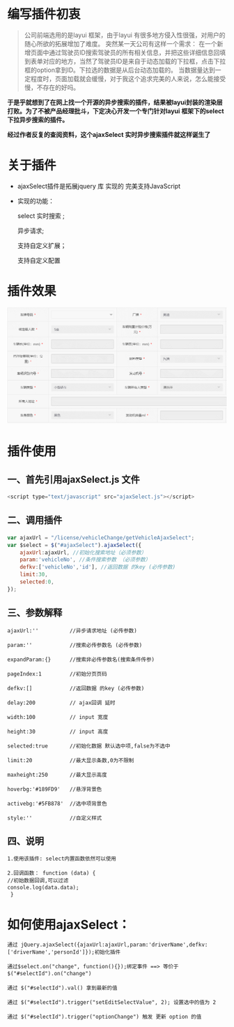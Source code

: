 # 编写插件初衷
>公司前端选用的是layui 框架，由于layui 有很多地方侵入性很强，对用户的随心所欲的拓展增加了难度。
突然某一天公司有这样一个需求：
在一个新增页面中通过驾驶员ID搜索驾驶员的所有相关信息，并把这些详细信息回填到表单对应的地方，当然了驾驶员ID是来自于动态加载的下拉框，点击下拉框的option拿到ID。下拉选的数据是从后台动态加载的。
当数据量达到一定程度时，页面加载就会缓慢，对于我这个追求完美的人来说，怎么能接受慢，不存在的好吗。

**于是乎就想到了在网上找一个开源的异步搜索的插件，结果被layui封装的渲染层打败。为了不被产品经理批斗，下定决心开发一个专门针对layui 框架下的select 下拉异步搜索的插件。**

**经过作者反复的查阅资料，这个ajaxSelect 实时异步搜索插件就这样诞生了**

# 关于插件
* ajaxSelect插件是拓展jquery 库 实现的 完美支持JavaScript
* 实现的功能：

     select 实时搜索 ;
     
     异步请求;

     支持自定义扩展；

     支持自定义配置
     
# 插件效果

![github.com](https://github.com/Cubeiic-HanXuan/ajaxSelect/blob/master/ajaxSelect.gif?t=1545789597312) 

# 插件使用

## 一、首先引用ajaxSelect.js 文件

```JavaScript
<script type="text/javascript" src="ajaxSelect.js"></script>
```

## 二、调用插件

```JavaScript
var ajaxUrl = "/license/vehicleChange/getVehicleAjaxSelect";
var $select = $("#ajaxSelect").ajaxSelect({
    ajaxUrl:ajaxUrl, //初始化搜索地址（必须参数）
    param:'vehicleNo', //条件搜索参数 （必须参数）
    defkv:['vehicleNo','id'], //返回数据 的key (必传参数)
    limit:30,
    selected:0,
});
```

## 三、参数解释

    ajaxUrl:''          //异步请求地址 (必传参数)
   
    param:''            //搜索必传参数名 (必传参数)
    
    expandParam:{}      //搜索非必传参数名(搜索条件传参)
    
    pageIndex:1         //初始分页页码
    
    defkv:[]            //返回数据 的key (必传参数)
    
    delay:200           // ajax回调 延时
    
    width:100           // input 宽度
    
    height:30           // input 高度
    
    selected:true       //初始化数据 默认选中项,false为不选中
    
    limit:20            //最大显示条数,0为不限制
    
    maxheight:250       //最大显示高度
    
    hoverbg:'#189FD9'   //悬浮背景色
    
    activebg:'#5FB878'  //选中项背景色
    
    style:''            //自定义样式
 
## 四、说明
    1.使用该插件: select内置函数依然可以使用
  
    2.回调函数： function (data) {
    //初始数据回调,可以过滤
    console.log(data.data);
     }
 
# 如何使用ajaxSelect：
  
    通过 jQuery.ajaxSelect({ajaxUrl:ajaxUrl,param:'driverName',defkv:['driverName','personId']});初始化插件
   
    通过$select.on("change", function(){});绑定事件 ==> 等价于  $("#selectId").on("change")
   
    通过 $("#selectId").val() 拿到最新的值
   
    通过 $("#selectId").trigger("setEditSelectValue", 2); 设置选中的值为 2
   
    通过 $("#selectId").trigger("optionChange") 触发 更新 option 的值
